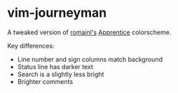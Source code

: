 # vim-journeyman

A tweaked version of [romainl's](https://github.com/romainl)
[Apprentice](https://github.com/romainl/Apprentice) colorscheme.

Key differences:

* Line number and sign columns match background
* Status line has darker text
* Search is a slightly less bright
* Brighter comments
